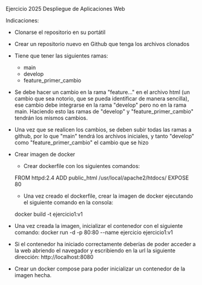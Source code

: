Ejercicio 2025 Despliegue de Aplicaciones Web

Indicaciones:
- Clonarse el repositorio en su portátil
- Crear un repositorio nuevo en Github que tenga los archivos clonados
- Tiene que tener las siguientes ramas:
	- main
	- develop 
	- feature_primer_cambio
- Se debe hacer un cambio en la rama "feature..." en el archivo html (un cambio que sea notorio, que se pueda identificar de manera sencilla), ese cambio debe integrarse en la rama "develop" pero no en la rama main. Haciendo esto las ramas de "develop" y "feature_primer_cambio" tendrán los mismos cambios.
- Una vez que se realicen los cambios, se deben subir todas las ramas a github, por lo que "main" tendrá los archivos iniciales, y tanto "develop" como "feature_primer_cambio" el cambio que se hizo
- Crear imagen de docker
	- Crear dockerfile con los siguientes comandos:

	FROM httpd:2.4
	ADD public_html /usr/local/apache2/htdocs/
	EXPOSE 80

	- Una vez creado el dockerfile, crear la imagen de docker ejecutando el siguiente comando en la consola:

	docker build -t ejercicio1:v1

- Una vez creada la imagen, inicializar el contenedor con el siguiente comando:
	docker run -d -p 80:80 --name ejercicio ejercicio1:v1

- Si el contenedor ha iniciado correctamente deberías de poder acceder a la web abriendo el navegador y escribiendo en la url la siguiente dirección:
http://localhost:8080

- Crear un docker compose para poder inicializar un contenedor de la imagen hecha.
